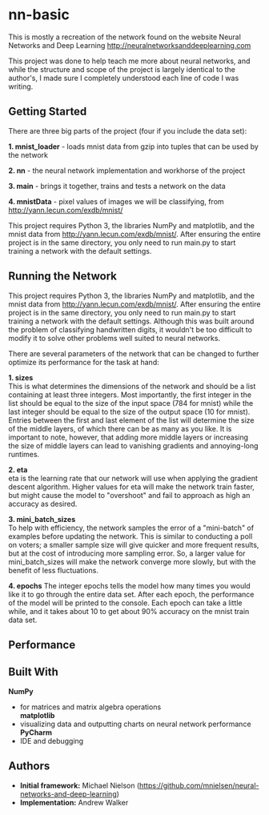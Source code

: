 # nn-basic

This is mostly a recreation of the network found on the website Neural Networks and Deep Learning
http://neuralnetworksanddeeplearning.com

This project was done to help teach me more about neural networks, and while the structure and scope of the project is largely identical to the author's, I made sure I completely understood each line of code I was writing.

## Getting Started
There are three big parts of the project (four if you include the data set):

**1. mnist_loader** - loads mnist data from gzip into tuples that can be used by the network

**2. nn** - the neural network implementation and workhorse of the project

**3. main** - brings it together, trains and tests a network on the data

**4. mnistData** - pixel values of images we will be classifying, from http://yann.lecun.com/exdb/mnist/

This project requires Python 3, the libraries NumPy and matplotlib, and the mnist data from http://yann.lecun.com/exdb/mnist/. After ensuring the entire project is in the same directory, you only need to run main.py to start training a network with the default settings.

## Running the Network
This project requires Python 3, the libraries NumPy and matplotlib, and the mnist data from http://yann.lecun.com/exdb/mnist/. After ensuring the entire project is in the same directory, you only need to run main.py to start training a network with the default settings. Although this was built around the problem of classifying handwritten digits, it wouldn't be too difficult to modify it to solve other problems well suited to neural networks.  

There are several parameters of the network that can be changed to further optimize its performance for the task at hand:    

**1. sizes**  
This is what determines the dimensions of the network and should be a list containing at least three integers. Most importantly, the first integer in the list should be equal to the size of the input space (784 for mnist) while the last integer should be equal to the size of the output space (10 for mnist). Entries between the first and last element of the list will determine the size of the middle layers, of which there can be as many as you like. It is important to note, however, that adding more middle layers or increasing the size of middle layers can lead to vanishing gradients and annoying-long runtimes.

**2. eta**  
eta is the learning rate that our network will use when applying the gradient descent algorithm. Higher values for eta will make the network train faster, but might cause the model to "overshoot" and fail to approach as high an accuracy as desired.  

**3. mini_batch_sizes**  
To help with efficiency, the network samples the error of a "mini-batch" of examples before updating the network. This is similar to conducting a poll on voters; a smaller sample size will give quicker and more frequent results, but at the cost of introducing more sampling error. So, a larger value for mini_batch_sizes will make the network converge more slowly, but with the benefit of less fluctuations.  

**4. epochs**
The integer epochs tells the model how many times you would like it to go through the entire data set. After each epoch, the performance of the model will be printed to the console. Each epoch can take a little while, and it takes about 10 to get about 90% accuracy on the mnist train data set.
  
## Performance


## Built With
**NumPy**   
* for matrices and matrix algebra operations  
**matplotlib**  
* visualizing data and outputting charts on neural network performance  
**PyCharm**  
* IDE and debugging  

## Authors
* **Initial framework:** Michael Nielson (https://github.com/mnielsen/neural-networks-and-deep-learning)
* **Implementation:** Andrew Walker
